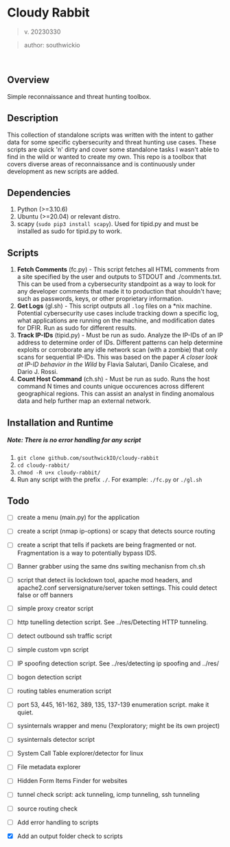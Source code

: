 # Cloudy Rabbit
> v. 20230330

> author: southwickio

<br>

## Overview
Simple reconnaissance and threat hunting toolbox.

## Description
This collection of standalone scripts was written with the intent to gather data for some specific cybersecurity and threat hunting use cases. These scripts are quick 'n' dirty and cover some standalone tasks I wasn't able to find in the wild or wanted to create my own. This repo is a toolbox that covers diverse areas of reconnaissance and is continuously under development as new scripts are added.

## Dependencies
1. Python (>=3.10.6)
2. Ubuntu (>=20.04) or relevant distro.
3. scapy (`sudo pip3 install scapy`). Used for tipid.py and must be installed as sudo for tipid.py to work.

## Scripts

 1. **Fetch Comments** (fc.py) - This script fetches all HTML comments from a site specified by the user and outputs to STDOUT and ./comments.txt. This can be used from a cybersecurity standpoint as a way to look for any developer comments that made it to production that shouldn't have; such as passwords, keys, or other proprietary information.
 2. **Get Logs** (gl.sh) - This script outputs all `.log` files on a \*nix machine. Potential cybersecurity use cases include tracking down a specific log, what applications are running on the machine, and modification dates for DFIR. Run as sudo for different results.
 3. **Track IP-IDs** (tipid.py) - Must be run as sudo. Analyze the IP-IDs of an IP address to determine order of IDs. Different patterns can help determine exploits or corroborate any idle network scan (with a zombie) that only scans for sequential IP-IDs. This was based on the paper *A closer look at IP-ID behavior in the Wild* by Flavia Salutari, Danilo Cicalese, and Dario J. Rossi.
 4. **Count Host Command** (ch.sh) - Must be run as sudo. Runs the host command N times and counts unique occurences across different geographical regions. This can assist an analyst in finding anomalous data and help further map an external network.   

## Installation and Runtime
##### Note: There is no error handling for any script
1. `git clone github.com/southwickIO/cloudy-rabbit`
2. `cd cloudy-rabbit/`
3. `chmod -R u+x cloudy-rabbit/`
4. Run any script with the prefix `./`. For example: `./fc.py` or `./gl.sh`

## Todo
- [ ] create a menu (main.py) for the application
- [ ] create a script (nmap ip-options) or scapy that detects source routing
- [ ] create a script that tells if packets are being fragmented or not. Fragmentation is a way to potentially bypass IDS.
- [ ] Banner grabber using the same dns switing mechanisn from ch.sh
- [ ] script that detect iis lockdown tool, apache mod headers, and apache2.conf serversignature/server token settings. This could detect false or off banners
- [ ] simple proxy creator script
- [ ] http tunelling detection script. See ../res/Detecting HTTP tunneling.
- [ ] detect outbound ssh traffic script
- [ ] simple custom vpn script
- [ ] IP spoofing detection script. See ../res/detecting ip spoofing and ../res/
- [ ] bogon detection script
- [ ] routing tables enumeration script
- [ ] port 53, 445, 161-162, 389, 135, 137-139 enumeration script. make it quiet.
- [ ] sysinternals wrapper and menu (?exploratory; might be its own project)
- [ ] sysinternals detector script
- [ ] System Call Table explorer/detector for linux
- [ ] File metadata explorer
- [ ] Hidden Form Items Finder for websites 
- [ ] tunnel check script: ack tunneling, icmp tunneling, ssh tunneling
- [ ] source routing check

- [ ] Add error handling to scripts
- [x] Add an output folder check to scripts